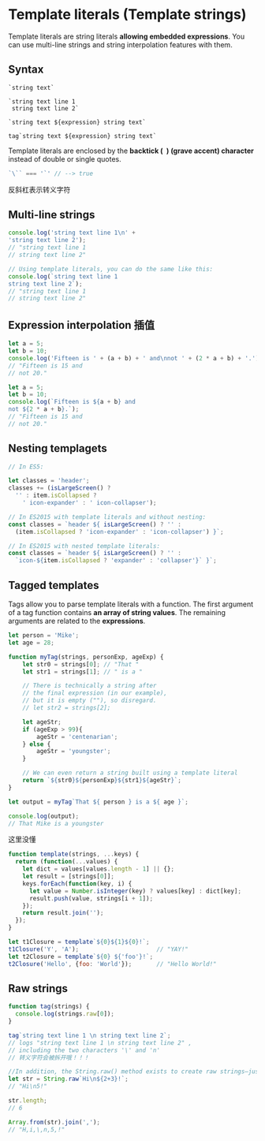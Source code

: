 # Template literals (Template strings)

Template literals are string literals **allowing embedded expressions**. You can use multi-line strings and string interpolation features with them.

## Syntax
```
`string text`

`string text line 1
 string text line 2`

`string text ${expression} string text`

tag`string text ${expression} string text`
```

Template literals are enclosed by the **backtick (` `)  (grave accent) character** instead of double or single quotes.

```javascript
`\`` === '`' // --> true
```
反斜杠表示转义字符

## Multi-line strings
```javascript
console.log('string text line 1\n' +
'string text line 2');
// "string text line 1
// string text line 2"

// Using template literals, you can do the same like this:
console.log(`string text line 1
string text line 2`);
// "string text line 1
// string text line 2"
```

## Expression interpolation 插值
```javascript
let a = 5;
let b = 10;
console.log('Fifteen is ' + (a + b) + ' and\nnot ' + (2 * a + b) + '.');
// "Fifteen is 15 and
// not 20."

let a = 5;
let b = 10;
console.log(`Fifteen is ${a + b} and
not ${2 * a + b}.`);
// "Fifteen is 15 and
// not 20."

```

## Nesting templagets

```javascript
// In ES5:

let classes = 'header';
classes += (isLargeScreen() ?
  '' : item.isCollapsed ?
    ' icon-expander' : ' icon-collapser');

// In ES2015 with template literals and without nesting:
const classes = `header ${ isLargeScreen() ? '' :
  (item.isCollapsed ? 'icon-expander' : 'icon-collapser') }`;

// In ES2015 with nested template literals:
const classes = `header ${ isLargeScreen() ? '' :
  `icon-${item.isCollapsed ? 'expander' : 'collapser'}` }`;

```

## Tagged templates
Tags allow you to parse template literals with a function. The first argument of a tag function contains **an array of string values**. The remaining arguments are related to the **expressions**.

```javascript
let person = 'Mike';
let age = 28;

function myTag(strings, personExp, ageExp) {
    let str0 = strings[0]; // "That "
    let str1 = strings[1]; // " is a "

    // There is technically a string after
    // the final expression (in our example),
    // but it is empty (""), so disregard.
    // let str2 = strings[2];

    let ageStr;
    if (ageExp > 99){
        ageStr = 'centenarian';
    } else {
        ageStr = 'youngster';
    }

    // We can even return a string built using a template literal
    return `${str0}${personExp}${str1}${ageStr}`;
}

let output = myTag`That ${ person } is a ${ age }`;

console.log(output);
// That Mike is a youngster
```


这里没懂
```javascript
function template(strings, ...keys) {
  return (function(...values) {
    let dict = values[values.length - 1] || {};
    let result = [strings[0]];
    keys.forEach(function(key, i) {
      let value = Number.isInteger(key) ? values[key] : dict[key];
      result.push(value, strings[i + 1]);
    });
    return result.join('');
  });
}

let t1Closure = template`${0}${1}${0}!`;
t1Closure('Y', 'A');                      // "YAY!"
let t2Closure = template`${0} ${'foo'}!`;
t2Closure('Hello', {foo: 'World'});       // "Hello World!"
```

## Raw strings
```javascript
function tag(strings) {
  console.log(strings.raw[0]);
}

tag`string text line 1 \n string text line 2`;
// logs "string text line 1 \n string text line 2" ,
// including the two characters '\' and 'n'
// 转义字符会被拆开哦！！！

//In addition, the String.raw() method exists to create raw strings—just like the default template function and string concatenation would create.
let str = String.raw`Hi\n${2+3}!`;
// "Hi\n5!"

str.length;
// 6

Array.from(str).join(',');
// "H,i,\,n,5,!"
```
